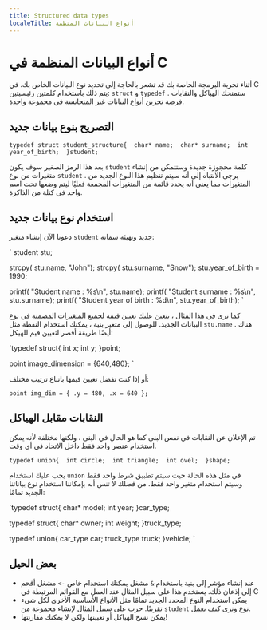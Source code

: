 ```yaml
---
title: Structured data types
localeTitle: أنواع البيانات المنظمة
---
```

# أنواع البيانات المنظمة في C

أثناء تجربة البرمجة الخاصة بك قد تشعر بالحاجة إلى تحديد نوع البيانات الخاص بك. في C يتم ذلك باستخدام كلمتين رئيسيتين: `struct` و `typedef` . ستمنحك الهياكل والنقابات فرصة تخزين أنواع البيانات غير المتجانسة في مجموعة واحدة.

## التصريح بنوع بيانات جديد

 `typedef struct student_structure{ 
    char* name; 
    char* surname; 
    int year_of_birth; 
 }student; 
` 

بعد هذا الرمز الصغير سوف يكون `student` كلمة محجوزة جديدة وستتمكن من إنشاء متغيرات من نوع `student` . يرجى الانتباه إلى أنه سيتم تنظيم هذا النوع الجديد من المتغيرات مما يعني أنه يحدد قائمة من المتغيرات المجمعة فعليًا ليتم وضعها تحت اسم واحد في كتلة من الذاكرة.

## استخدام نوع بيانات جديد

دعونا الآن إنشاء متغير `student` جديد وتهيئة سماته:

 `   student stu; 
 
   strcpy( stu.name, "John"); 
   strcpy( stu.surname, "Snow"); 
   stu.year_of_birth = 1990; 
 
   printf( "Student name : %s\n", stu.name); 
   printf( "Student surname : %s\n", stu.surname); 
   printf( "Student year of birth : %d\n", stu.year_of_birth); 
` 

كما ترى في هذا المثال ، يتعين عليك تعيين قيمة لجميع المتغيرات المضمنة في نوع البيانات الجديد. للوصول إلى متغير بنية ، يمكنك استخدام النقطة مثل `stu.name` . هناك أيضًا طريقة أقصر لتعيين قيم للهيكل:

 `typedef struct{ 
   int    x; 
   int    y; 
 }point; 
 
 point image_dimension = {640,480}; 
` 

أو إذا كنت تفضل تعيين قيمها باتباع ترتيب مختلف:

 `point img_dim = { .y = 480, .x = 640 }; 
` 

## النقابات مقابل الهياكل

تم الإعلان عن النقابات في نفس البنى كما هو الحال في البنى ، ولكنها مختلفة لأنه يمكن استخدام عنصر واحد فقط داخل الاتحاد في أي وقت.

 `typedef union{ 
      int circle; 
      int triangle; 
      int ovel; 
 }shape; 
` 

يجب عليك استخدام `union` في مثل هذه الحالة حيث سيتم تطبيق شرط واحد فقط وسيتم استخدام متغير واحد فقط. من فضلك لا تنس أنه بإمكاننا استخدام نوع بياناتنا الجديد تمامًا:

 `typedef struct{ 
      char* model; 
      int year; 
 }car_type; 
 
 typedef struct{ 
      char* owner; 
      int weight; 
 }truck_type; 
 
 typedef union{ 
  car_type car; 
  truck_type truck; 
 }vehicle; 
` 

## بعض الحيل

*   عند إنشاء مؤشر إلى بنية باستخدام `&` مشغل يمكنك استخدام خاص `->` مشغل أقحم إلى إذعان ذلك. يستخدم هذا على سبيل المثال عند العمل مع القوائم المرتبطة في C
*   يمكن استخدام النوع المحدد الجديد تمامًا مثل الأنواع الأساسية الأخرى لكل شيء تقريبًا. جرب على سبيل المثال لإنشاء مجموعة من `student` نوع ونرى كيف يعمل.
*   يمكن نسخ الهياكل أو تعيينها ولكن لا يمكنك مقارنتها!